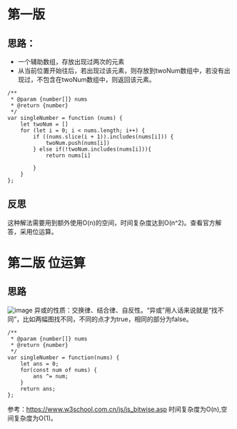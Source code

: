# 第一版
## 思路：
- 一个辅助数组，存放出现过两次的元素
- 从当前位置开始往后，若出现过该元素，则存放到twoNum数组中，若没有出现过，不包含在twoNum数组中，则返回该元素。
```
/**
 * @param {number[]} nums
 * @return {number}
 */
var singleNumber = function (nums) {
    let twoNum = []
    for (let i = 0; i < nums.length; i++) {
        if ((nums.slice(i + 1)).includes(nums[i])) {
            twoNum.push(nums[i])
        } else if(!twoNum.includes(nums[i])){
            return nums[i]
   
        }
    }
};
```
## 反思
这种解法需要用到额外使用O(n)的空间，时间复杂度达到O(n^2)。查看官方解答，采用位运算。
# 第二版 位运算
## 思路
![image](https://user-images.githubusercontent.com/72443094/145962753-5250a8b0-c211-4fb3-b5cd-1057004e78a4.png)
异或的性质：交换律、结合律、自反性。“异或”用人话来说就是“找不同”，比如两幅图找不同，不同的点才为true，相同的部分为false。
```
/**
 * @param {number[]} nums
 * @return {number}
 */
var singleNumber = function(nums) {
    let ans = 0;
    for(const num of nums) {
        ans ^= num;
    }
    return ans;
};
```
参考：https://www.w3school.com.cn/js/js_bitwise.asp
时间复杂度为O(n),空间复杂度为O(1)。
